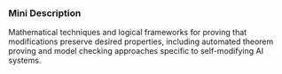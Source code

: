 ### Mini Description

Mathematical techniques and logical frameworks for proving that modifications preserve desired properties, including automated theorem proving and model checking approaches specific to self-modifying AI systems.
